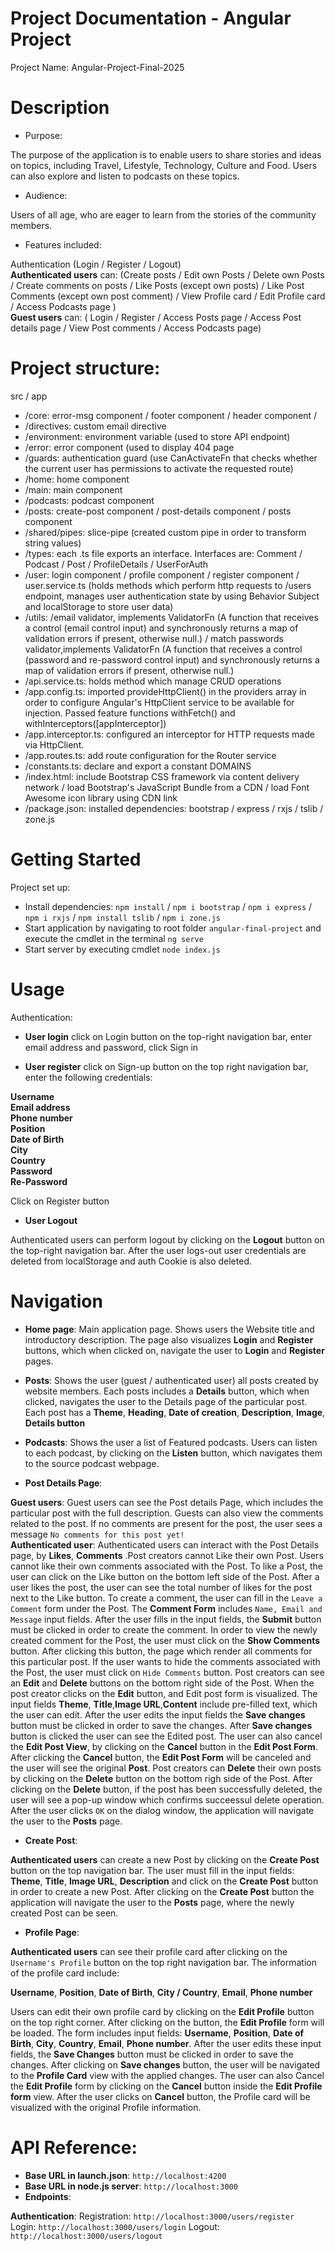 # Project Documentation - Angular Project

Project Name: Angular-Project-Final-2025
# Description
- Purpose:  
  
The purpose of the application is to enable users to share stories and ideas on topics, including Travel, Lifestyle, Technology, Culture and Food. Users can also explore and listen to podcasts on these topics.
- Audience:  
  
Users of all age, who are eager to learn from the stories of the community members.

- Features included:  
  
Authentication (Login / Register / Logout)  
__Authenticated users__ can: (Create posts / Edit own Posts / Delete own Posts / Create comments on posts / Like Posts (except own posts) / Like Post Comments (except own post comment) / View Profile card / Edit Profile card / Access Podcasts page )  
__Guest users__ can: ( Login / Register / Access Posts page / Access Post details page / View Post comments / Access Podcasts page)

# Project structure:

src / app  
-  /core: error-msg component / footer component / header component /
-  /directives: custom email directive
-  /environment: environment variable (used to store API endpoint)
-  /error: error component (used  to display 404 page
-  /guards: authentication guard (use CanActivateFn that checks whether the current user has permissions to activate the requested route)
-  /home: home component
-  /main: main component
-  /podcasts: podcast component
-  /posts: create-post component / post-details component / posts component
-  /shared/pipes: slice-pipe (created custom pipe in order to transform string values)
-  /types: each .ts file exports an interface. Interfaces are: Comment / Podcast / Post / ProfileDetails / UserForAuth
-  /user: login component / profile component / register component / user.service.ts (holds methods which perform http requests to /users endpoint, manages user authentication state by using Behavior Subject and localStorage to store user data)
-  /utils: /email validator, implements ValidatorFn (A function that receives a control (email control input) and synchronously returns a map of validation errors if present, otherwise null.) / match passwords validator,implements ValidatorFn (A function that receives a control (password and re-password control input) and synchronously returns a map of validation errors if present, otherwise null.)
-  /api.service.ts: holds method which manage CRUD operations
-  /app.config.ts: imported provideHttpClient() in the providers array in order to configure Angular's HttpClient service to be available for injection. Passed feature functions withFetch() and withInterceptors([appInterceptor])
- /app.interceptor.ts: configured an interceptor for HTTP requests made via HttpClient.
- /app.routes.ts: add route configuration for the Router service
- /constants.ts: declare and export a constant DOMAINS
- /index.html: include Bootstrap CSS framework via content delivery network / load Bootstrap's JavaScript Bundle from a CDN / load Font Awesome icon library using CDN link
- /package.json: installed dependencies: bootstrap / express / rxjs / tslib / zone.js

# Getting Started

Project set up:
- Install dependencies: `npm install` / `npm i bootstrap` / `npm i express` / `npm i rxjs` / `npm install tslib` / `npm i zone.js`
- Start application by navigating to root folder `angular-final-project` and execute the cmdlet in the terminal `ng serve`
- Start server by executing cmdlet `node index.js`

# Usage
Authentication:  
- __User login__
  click on Login button on the top-right navigation bar, enter email address and password, click Sign in  

- __User register__
  click on Sign-up button on the top right navigation bar, enter the following credentials:   
   
__Username__    
__Email address__  
__Phone number__  
__Position__    
__Date of Birth__    
__City__  
__Country__  
__Password__  
__Re-Password__  
  
Click on Register button 

- __User Logout__  
  
Authenticated users can perform logout by clicking on the __Logout__ button on the top-right navigation bar. After the user logs-out user credentials are deleted from localStorage and auth Cookie is also deleted.

# Navigation

- __Home page__: Main application page. Shows users the Website title and introductory description. The page also visualizes __Login__ and __Register__ buttons, which when clicked on, navigate the user to __Login__ and __Register__ pages.

- __Posts__: Shows the user (guest / authenticated user) all posts created by website members. Each posts includes a __Details__ button, which when clicked, navigates the user to the Details page of the particular post. Each post has a __Theme__, __Heading__, __Date of creation__, __Description__, __Image__, __Details button__

- __Podcasts__: Shows the user a list of Featured podcasts. Users can listen to each podcast, by clicking on the __Listen__ button, which navigates them to the source podcast webpage.  

- __Post Details Page__:  

__Guest users__: Guest users can see the Post details Page, which includes the particular post with the full description. Guests can also view the comments related to the post. If no comments are present for the post, the user sees a message `No comments for this post yet!`  
__Authenticated user__: Authenticated users can interact with the Post Details page, by __Likes__, __Comments__ .Post creators cannot Like their own Post. Users cannot like their own comments associated with the Post. To like a Post, the user can click on the Like button on the bottom left side of the Post. After a user likes the post, the user can see the total number of likes for the post next to the Like button. To create a comment, the user can fill in the `Leave a Comment` form under the Post. The __Comment Form__ includes `Name, Email and Message` input fields. After the user fills in the input fields, the __Submit__ button must be clicked in order to create the comment.
In order to view the newly created comment for the Post, the user must click on the __Show Comments__  button. After clicking this button, the page which render all comments for this particular post. If the user wants to hide the comments associated with the Post, the user must click on `Hide Comments` button.
Post creators can see an __Edit__ and __Delete__ buttons on the bottom right side of the Post. When the post creator clicks on the __Edit__ button, and Edit post form is visualized.
The input fields __Theme__, __Title__,__Image URL__,__Content__ include pre-filled text, which the user can edit. After the user edits the input fields the __Save changes__ button must be clicked in order to save the changes. After __Save changes__ button is clicked the user can see the Edited post. The user can also cancel the __Edit Post View__, by clicking on the __Cancel__ button in the __Edit Post Form__. After clicking the __Cancel__ button, the __Edit Post Form__ will be canceled and the user will see the original __Post__. Post creators can __Delete__ their own posts by clicking on the __Delete__ button on the bottom righ side of the Post. After clicking on the __Delete__ button, if the post has been successfully deleted, the user will see a pop-up window which confirms succeessul delete operation. After the user clicks `OK` on the dialog window, the application will navigate the user to the __Posts__ page.

- __Create Post__:  

__Authenticated users__ can create a new Post by clicking on the __Create Post__ button on the top navigation bar. The user must fill in the input fields: __Theme__, __Title__, __Image URL__, __Description__ and click on the __Create Post__ button in order to create a new Post. After clicking on the __Create Post__ button the application will navigate the user to the __Posts__ page, where the newly created Post can be seen.


- __Profile Page__:  

__Authenticated users__ can see their profile card after clicking on the `Username's Profile` button on the top right navigation bar. The information of the profile card include:  

__Username__, __Position__, __Date of Birth__, __City / Country__, __Email__, __Phone number__  
  
Users can edit their own profile card by clicking on the __Edit Profile__ button on the top right corner.
After clicking on the button, the __Edit Profile__ form will be loaded. The form includes input fields: __Username__, __Position__, __Date of Birth__, __City__, __Country__, __Email__, __Phone number__. After the user edits these input fields, the __Save Changes__ button must be clicked in order to save the changes. After clicking on __Save changes__ button, the user will be navigated to the __Profile Card__ view with the applied changes. The user can also Cancel the __Edit Profile__ form by clicking on the __Cancel__ button inside the __Edit Profile form__ view. After the user clicks on __Cancel__ button, the Profile card will be visualized with the original Profile information.


# API Reference:  

- __Base URL in launch.json__: `http://localhost:4200`
- __Base URL in node.js server__: `http://localhost:3000`
- __Endpoints__:  

__Authentication__: 
Registration: `http://localhost:3000/users/register`  
Login: `http://localhost:3000/users/login`
Logout: `http://localhost:3000/users/logout`


